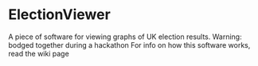 # ElectionViewer
A piece of software for viewing graphs of UK election results. Warning: bodged together during a hackathon
For info on how this software works, read the wiki page

